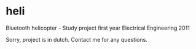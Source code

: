 heli
====

Bluetooth helicopter - Study project first year Electrical Engineering 2011

Sorry, project is in dutch. Contact me for any questions.
